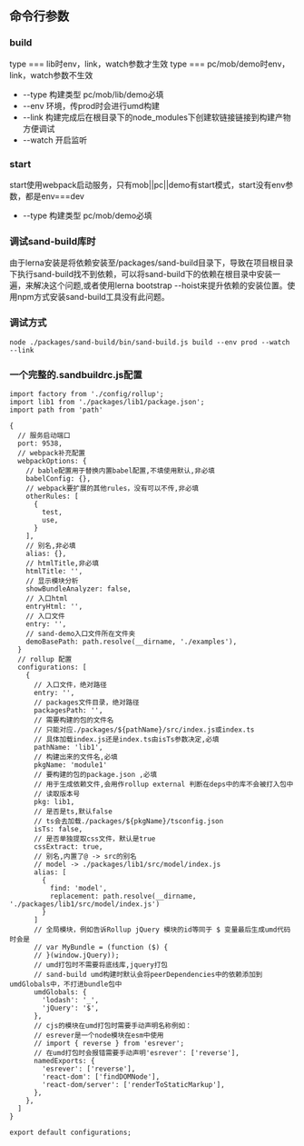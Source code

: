 ## 命令行参数
### build
type === lib时env，link，watch参数才生效
type === pc/mob/demo时env，link，watch参数不生效
- --type 构建类型 pc/mob/lib/demo必填
- --env 环境，传prod时会进行umd构建
- --link 构建完成后在根目录下的node_modules下创建软链接链接到构建产物方便调试
- --watch 开启监听

### start
start使用webpack启动服务，只有mob||pc||demo有start模式，start没有env参数，都是env===dev
- --type 构建类型 pc/mob/demo必填

### 调试sand-build库时
由于lerna安装是将依赖安装至/packages/sand-build目录下，导致在项目根目录下执行sand-build找不到依赖，可以将sand-build下的依赖在根目录中安装一遍，来解决这个问题,或者使用lerna bootstrap --hoist来提升依赖的安装位置。使用npm方式安装sand-build工具没有此问题。

### 调试方式
```
node ./packages/sand-build/bin/sand-build.js build --env prod --watch --link
```

### 一个完整的.sandbuildrc.js配置
```
import factory from './config/rollup';
import lib1 from './packages/lib1/package.json';
import path from 'path'

{
  // 服务启动端口
  port: 9538,
  // webpack补充配置
  webpackOptions: {
    // bable配置用于替换内置babel配置,不填使用默认,非必填
    babelConfig: {},
    // webpack要扩展的其他rules，没有可以不传,非必填
    otherRules: [
      {
        test,
        use,
      }
    ],
    // 别名,非必填
    alias: {},
    // htmlTitle,非必填
    htmlTitle: '',
    // 显示模块分析
    showBundleAnalyzer: false,
    // 入口html
    entryHtml: '',
    // 入口文件
    entry: '',
    // sand-demo入口文件所在文件夹
    demoBasePath: path.resolve(__dirname, './examples'),
  }
  // rollup 配置
  configurations: [
    {
      // 入口文件，绝对路径
      entry: '',
      // packages文件目录，绝对路径
      packagesPath: '',
      // 需要构建的包的文件名
      // 只能对应./packages/${pathName}/src/index.js或index.ts
      // 具体加载index.js还是index.ts由isTs参数决定,必填
      pathName: 'lib1',
      // 构建出来的文件名,必填
      pkgName: 'module1'
      // 要构建的包的package.json ,必填
      // 用于生成依赖文件,会用作rollup external 判断在deps中的库不会被打入包中
      // 读取版本号
      pkg: lib1,
      // 是否是ts,默认false
      // ts会去加载./packages/${pkgName}/tsconfig.json
      isTs: false,
      // 是否单独提取css文件，默认是true
      cssExtract: true,
      // 别名,内置了@ -> src的别名
      // model -> ./packages/lib1/src/model/index.js
      alias: [
        {
          find: 'model', 
          replacement: path.resolve(__dirname, './packages/lib1/src/model/index.js')
        }
      ]
      // 全局模块，例如告诉Rollup jQuery 模块的id等同于 $ 变量最后生成umd代码时会是
      // var MyBundle = (function ($) {
      // }(window.jQuery));
      // umd打包时不需要将底线库,jquery打包
      // sand-build umd构建时默认会将peerDependencies中的依赖添加到umdGlobals中，不打进bundle包中
      umdGlobals: {
        'lodash': '_',
        'jQuery': '$',
      },
      // cjs的模块在umd打包时需要手动声明名称例如：
      // esrever是一个node模块在esm中使用
      // import { reverse } from 'esrever'; 
      // 在umd打包时会报错需要手动声明'esrever': ['reverse'],
      namedExports: {
        'esrever': ['reverse'],
        'react-dom': ['findDOMNode'],
        'react-dom/server': ['renderToStaticMarkup'],
      },
    },
  ]
}

export default configurations;
```
